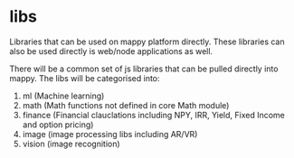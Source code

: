 # libs
Libraries that can be used on mappy platform directly. These libraries can also be used directly is web/node applications as well.

There will be a common set of js libraries that can be pulled directly into mappy. The libs will be categorised into:
1. ml (Machine learning)
2. math (Math functions not defined in core Math module)
3. finance (Financial clauclations including NPY, IRR, Yield, Fixed Income and option pricing)
4. image (image processing libs including AR/VR)
5. vision (image recognition)
